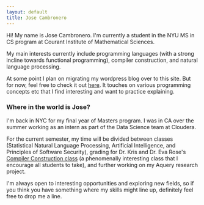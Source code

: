 ```yaml
---
layout: default
title: Jose Cambronero
---
```


Hi! My name is Jose Cambronero. I'm currently a student in the NYU
MS in CS program at Courant Institute of Mathematical Sciences.

My main interests currently include programming languages (with a strong incline towards functional programming), compiler construction, and natural language processing. 

At some point I plan on migrating my wordpress blog over to this site. But for now, feel free to check it out [here](https://symfun.wordpress.com). It touches on various programming concepts etc that I find interesting and want to practice explaining.

### Where in the world is Jose?
I'm back in NYC for my final year of Masters program. I was in CA over the summer working as an
intern as part of the Data Science team at Cloudera. 

For the current semester, my time will be divided between classes (Statistical Natural Language Processing, Artificial Intelligence, and Principles of Software Security), grading for Dr. Kris and Dr. Eva Rose's [Compiler Construction class](http://cs.nyu.edu/courses/fall15/CSCI-GA.2130-001/) (a phenomenally interesting class that I encourage all students to take), and further working on my Aquery research project.

I'm always open to interesting opportunities and exploring new fields, so if you think you have something where my skills might line up, definitely feel free to drop me a line.
